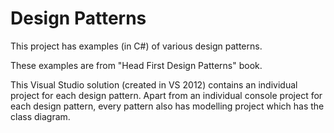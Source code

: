 Design Patterns
==============

This project has examples (in C#) of various design patterns.

These examples are from "Head First Design Patterns" book.

This Visual Studio solution (created in VS 2012) contains an individual project for each design pattern. Apart from an individual 
console project for each design pattern, every pattern also has modelling project which has the class diagram.
